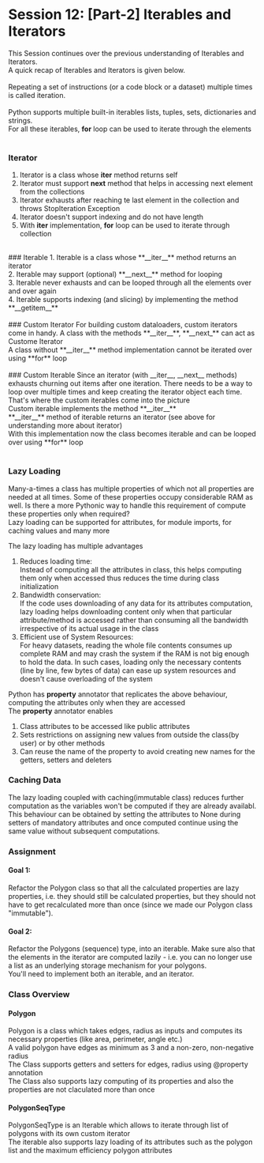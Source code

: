 # Session 12: [Part-2] Iterables and Iterators
This Session continues over the previous understanding of Iterables and Iterators.<br/>
A quick recap of Iterables and Iterators is given below.<br/>
<br/>
Repeating a set of instructions (or a code block or a dataset) multiple times is called iteration.<br/>
<br/>
Python supports multiple built-in iterables lists, tuples, sets, dictionaries and strings.<br/>
For all these iterables, **for** loop can be used to iterate through the elements<br/>
<br/>
### Iterator
1. Iterator is a class whose **__iter__** method returns self<br/>
2. Iterator must support **__next__** method that helps in accessing next element from the collections<br/>
3. Iterator exhausts after reaching te last element in the collection and throws StopIteration Exception<br/>
4. Iterator doesn't support indexing and do not have length<br/>
5. With **__iter__** implementation, **for** loop can be used to iterate through collection <br/>
<br/>
### Iterable
1. Iterable is a class whose **__iter__** method returns an iterator<br/>
2. Iterable may support (optional) **__next__** method for looping<br/>
3. Iterable never exhausts and can be looped through all the elements over and over again<br/>
4. Iterable supports indexing (and slicing) by implementing the method **__getitem__**<br/>
<br/>
### Custom Iterator
For building custom dataloaders, custom iterators come in handy. A class with the methods **__iter__**, **__next_** can act as Custome Iterator <br/>
A class without **__iter__** method implementation cannot be iterated over using **for** loop <br/>
<br/>
### Custom Iterable
Since an iterator (with __iter__, __next__ methods) exhausts churning out items after one iteration. There needs to be a way to loop over multiple times and keep creating the iterator object each time. That's where the custom iterables come into the picture <br/>
Custom iterable implements the method **__iter__** <br/>
**__iter__** method of iterable returns an iterator (see above for understanding more about iterator)<br/>
With this implementation now the class becomes iterable and can be looped over using **for** loop<br/>
<br/>

### Lazy Loading
Many-a-times a class has multiple properties of which not all properties are needed at all times. Some of these properties occupy considerable RAM as well. Is there a more Pythonic way to handle this requirement of compute these properties only when required? <br/>
Lazy loading can be supported for attributes, for module imports, for caching values and many more<br/>

The lazy loading has multiple advantages<br/>
1. Reduces loading time:<br/>
Instead of computing all the attributes in class, this helps computing them only when accessed thus reduces the time during class initialization
2. Bandwidth conservation:<br/>
If the code uses downloading of any data for its attributes computation, lazy loading helps downloading content only when that particular attribute/method is accessed rather than consuming all the bandwidth irrespective of its actual usage in the class
3. Efficient use of System Resources:<br/>
For heavy datasets, reading the whole file contents consumes up complete RAM and may crash the system if the RAM is not big enough to hold the data. In such cases, loading only the necessary contents (line by line, few bytes of data) can ease up system resources and doesn't cause overloading of the system

Python has **property** annotator that replicates the above behaviour, computing the attributes only when they are accessed<br/>
The **property** annotator enables <br/>
1. Class attributes to be accessed like public attributes <br/>
2. Sets restrictions on assigning new values from outside the class(by user) or by other methods<br/>
3. Can reuse the name of the property to avoid creating new names for the getters, setters and deleters <br/>

### Caching Data
The lazy loading coupled with caching(immutable class) reduces further computation as the variables won't be computed if they are already availabl.<br/>
This behaviour can be obtained by setting the attributes to None during setters of mandatory attributes and once computed continue using the same value without subsequent computations.<br/>

### Assignment
#### Goal 1:
Refactor the Polygon class so that all the calculated properties are lazy properties, i.e. they should still be calculated properties, but they should not have to get recalculated more than once (since we made our Polygon class "immutable").<br/>
#### Goal 2:
Refactor the Polygons (sequence) type, into an iterable. Make sure also that the elements in the iterator are computed lazily - i.e. you can no longer use a list as an underlying storage mechanism for your polygons.<br/>
You'll need to implement both an iterable, and an iterator.<br/>

### Class Overview
#### Polygon
Polygon is a class which takes edges, radius as inputs and computes its necessary properties (like area, perimeter, angle etc.) <br/>
A valid polygon have edges as minimum as 3 and a non-zero, non-negative radius<br/>
The Class supports getters and setters for edges, radius using @property annotation<br/>
The Class also supports lazy computing of its properties and also the properties are not claculated more than once<br/>

#### PolygonSeqType
PolygonSeqType is an Iterable which allows to iterate through list of polygons with its own custom iterator<br/>
The iterable also supports lazy loading of its attributes such as the polygon list and the maximum efficiency polygon attributes<br/>
